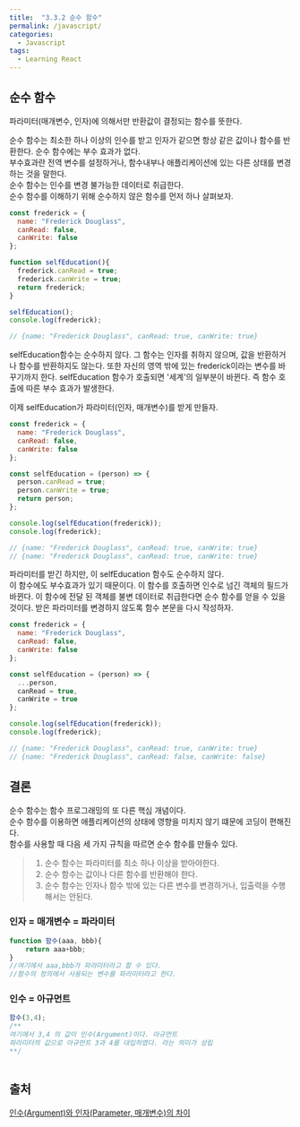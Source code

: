 ```yaml
---
title:  "3.3.2 순수 함수"
permalink: /javascript/
categories:
  - Javascript
tags:
  - Learning React
---
```


## 순수 함수
파라미터(매개변수, 인자)에 의해서만 반환값이 결정되는 함수를 뜻한다.  
  
순수 함수는 최소한 하나 이상의 인수를 받고 인자가 같으면 항상 같은 값이나 함수를 반환한다.
순수 함수에는 부수 효과가 없다.  
부수효과란 전역 변수를 설정하거나, 함수내부나 애플리케이션에 있는 다른 상태를 변경하는 것을 말한다.  
순수 함수는 인수를 변경 불가능한 데이터로 취급한다.  
순수 함수를 이해하기 위해 순수하지 않은 함수를 먼저 하나 살펴보자.

```jsx
const frederick = {
  name: "Frederick Douglass",
  canRead: false,
  canWrite: false
};

function selfEducation(){
  frederick.canRead = true;
  frederick.canWrite = true;
  return frederick;
}

selfEducation();
console.log(frederick);

// {name: "Frederick Douglass", canRead: true, canWrite: true}
```
selfEducation함수는 순수하지 않다. 그 함수는 인자를 취하지 않으며, 값을 반환하거나 함수를 반환하지도 않는다.
또한 자신의 영역 밖에 있는 frederick이라는 변수를 바꾸기까지 한다.
selfEducation 함수가 호출되면 '세계'의 일부분이 바뀐다. 즉 함수 호출에 따른 부수 효과가 발생한다.

이제 selfEducation가 파라미터(인자, 매개변수)를 받게 만들자.
```jsx
const frederick = {
  name: "Frederick Douglass",
  canRead: false,
  canWrite: false
};

const selfEducation = (person) => {
  person.canRead = true;
  person.canWrite = true;
  return person;
};

console.log(selfEducation(frederick));
console.log(frederick);

// {name: "Frederick Douglass", canRead: true, canWrite: true}
// {name: "Frederick Douglass", canRead: true, canWrite: true}
```

파라미터를 받긴 하지만, 이 selfEducation 함수도 순수하지 않다.  
이 함수에도 부수효과가 있기 때문이다.
이 함수를 호출하면 인수로 넘긴 객체의 필드가 바뀐다. 
이 함수에 전달 된 객체를 불변 데이터로 취급한다면 순수 함수를 얻을 수 있을 것이다.
받은 파라미터를 변경하지 않도록 함수 본문을 다시 작성하자.

```jsx
const frederick = {
  name: "Frederick Douglass",
  canRead: false,
  canWrite: false
};

const selfEducation = (person) => {
  ...person,
  canRead = true,
  canWrite = true
};

console.log(selfEducation(frederick));
console.log(frederick);

// {name: "Frederick Douglass", canRead: true, canWrite: true}
// {name: "Frederick Douglass", canRead: false, canWrite: false}
```

## 결론
순수 함수는 함수 프로그래밍의 또 다른 핵심 개념이다.  
순수 함수를 이용하면 애플리케이션의 상태에 영향을 미치지 않기 떄문에 코딩이 편해진다.  
함수를 사용할 때 다음 세 가지 규칙을 따르면 순수 함수를 만들수 있다.

> 1. 순수 함수는 파라미터를 최소 하나 이상을 받아야한다.
> 2. 순수 함수는 값이나 다른 함수를 반환해야 한다.
> 3. 순수 함수는 인자나 함수 밖에 있는 다른 변수를 변경하거나, 입출력을 수행해서는 안된다.


### 인자 = 매개변수 = 파라미터

```jsx
function 함수(aaa, bbb){
    return aaa+bbb;
}
//여기에서 aaa,bbb가 파라미터라고 할 수 있다.
//함수의 정의에서 사용되는 변수를 파라미터라고 한다.
```

### 인수 = 아규먼트
```jsx
함수(3,4);
/**
여기에서 3,4 의 값이 인수(Argument)이다. 아규먼트
파라미터의 값으로 아규먼트 3과 4를 대입하였다. 라는 의미가 성립
**/
```

```jsx
```

## 출처
[인수(Argument)와 인자(Parameter, 매개변수)의 차이](https://amagrammer91.tistory.com/9)